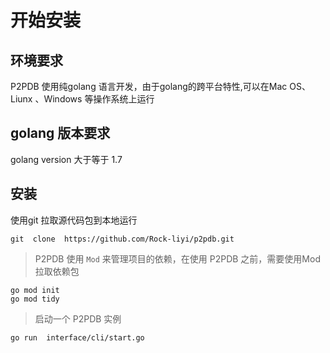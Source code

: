 # 开始安装

## 环境要求

P2PDB 使用纯golang 语言开发，由于golang的跨平台特性,可以在Mac OS、Liunx 、Windows 等操作系统上运行

## golang 版本要求
golang version 大于等于 1.7

## 安装

使用git 拉取源代码包到本地运行

```
git  clone  https://github.com/Rock-liyi/p2pdb.git

```

> P2PDB  使用 `Mod` 来管理项目的依赖，在使用 P2PDB 之前，需要使用Mod 拉取依赖包
```shell
go mod init 
go mod tidy
```



> 启动一个 P2PDB 实例

```shell
go run  interface/cli/start.go
```

